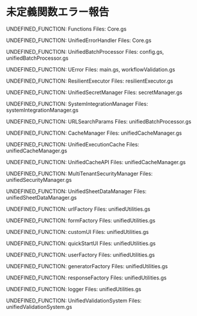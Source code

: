 # 未定義関数エラー報告

UNDEFINED_FUNCTION: Functions
Files: Core.gs

UNDEFINED_FUNCTION: UnifiedErrorHandler
Files: Core.gs

UNDEFINED_FUNCTION: UnifiedBatchProcessor
Files: config.gs, unifiedBatchProcessor.gs

UNDEFINED_FUNCTION: UError
Files: main.gs, workflowValidation.gs

UNDEFINED_FUNCTION: ResilientExecutor
Files: resilientExecutor.gs

UNDEFINED_FUNCTION: UnifiedSecretManager
Files: secretManager.gs

UNDEFINED_FUNCTION: SystemIntegrationManager
Files: systemIntegrationManager.gs

UNDEFINED_FUNCTION: URLSearchParams
Files: unifiedBatchProcessor.gs

UNDEFINED_FUNCTION: CacheManager
Files: unifiedCacheManager.gs

UNDEFINED_FUNCTION: UnifiedExecutionCache
Files: unifiedCacheManager.gs

UNDEFINED_FUNCTION: UnifiedCacheAPI
Files: unifiedCacheManager.gs

UNDEFINED_FUNCTION: MultiTenantSecurityManager
Files: unifiedSecurityManager.gs

UNDEFINED_FUNCTION: UnifiedSheetDataManager
Files: unifiedSheetDataManager.gs

UNDEFINED_FUNCTION: urlFactory
Files: unifiedUtilities.gs

UNDEFINED_FUNCTION: formFactory
Files: unifiedUtilities.gs

UNDEFINED_FUNCTION: customUI
Files: unifiedUtilities.gs

UNDEFINED_FUNCTION: quickStartUI
Files: unifiedUtilities.gs

UNDEFINED_FUNCTION: userFactory
Files: unifiedUtilities.gs

UNDEFINED_FUNCTION: generatorFactory
Files: unifiedUtilities.gs

UNDEFINED_FUNCTION: responseFactory
Files: unifiedUtilities.gs

UNDEFINED_FUNCTION: logger
Files: unifiedUtilities.gs

UNDEFINED_FUNCTION: UnifiedValidationSystem
Files: unifiedValidationSystem.gs
